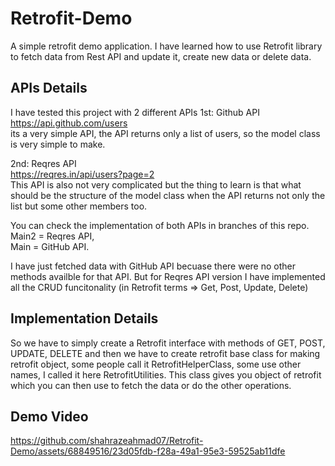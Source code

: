 # Retrofit-Demo
A simple retrofit demo application. I have learned how to use Retrofit library to fetch data from Rest API and update it, create new data or delete data. 

## APIs Details
I have tested this project with 2 different APIs
1st: Github API<br>
https://api.github.com/users<br>
its a very simple API, the API returns only a list of users, so the model class is very simple to make.

2nd: Reqres API<br>
https://reqres.in/api/users?page=2<br>
This API is also not very complicated but the thing to learn is that what should be the structure of the model class when the API returns not only the list but some other members too.

You can check the implementation of both APIs in branches of this repo.<br>
Main2 = Reqres API,<br>
Main = GitHub API.<br>

I have just fetched data with GitHub API becuase there were no other methods availble for that API.
But for Reqres API version I have implemented all the CRUD funcitonality (in Retrofit terms => Get, Post, Update, Delete)

## Implementation Details
So we have to simply create a Retrofit interface with methods of GET, POST, UPDATE, DELETE and then we have to create retrofit base class for making retrofit object, some people call it RetrofitHelperClass, some use other names, I called it here RetrofitUtilities.
This class gives you object of retrofit which you can then use to fetch the data or do the other operations.

## Demo Video

https://github.com/shahrazeahmad07/Retrofit-Demo/assets/68849516/23d05fdb-f28a-49a1-95e3-59525ab11dfe

